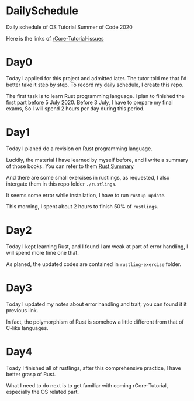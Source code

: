 # DailySchedule
Daily schedule of OS Tutorial Summer of Code 2020

Here is the links of [rCore-Tutorial-issues](https://github.com/rcore-os/rCore-Tutorial/issues/)

# Day0
Today I applied for this project and admitted later. The tutor told me that I'd better take it step by step. To record my daily schedule, I create this repo.


The first task is to learn Rust programming language. I plan to finished the first part before 5 July 2020. Before 3 July, I have to prepare my final exams, So I will spend 2 hours per day during this period. 

# Day1
Today I planed do a revision on Rust programming language.

Luckily, the material I have learned by myself before, and I write a summary of those books. You can refer to them [Rust Summary](https://greatoyster.github.io/2020/02/01/Rust%E5%85%A5%E9%97%A8%E8%AF%AD%E6%B3%95%E5%BD%92%E7%BA%B3/#more)

And there are some small exercises in rustlings, as requested, I also intergate them in this repo folder `./rustlings`.

It seems some error while installation, I have to run  `rustup update`.

This morning, I spent about 2 hours to finish 50% of `rustlings`. 

# Day2
Today I kept learning Rust, and I found I am weak at part of error handling, I will spend more time one that.

As planed, the updated codes are contained in `rustling-exercise` folder.

# Day3
Today I updated my notes about error handling and trait, you can found it it previous link.

In fact, the polymorphism of Rust is somehow a little different from that of C-like languages.

# Day4
Toady I finished all of rustlings, after this comprehensive practice, I have better grasp of Rust.

What I need to do next is to get familiar with coming rCore-Tutorial, especially the OS related part. 

